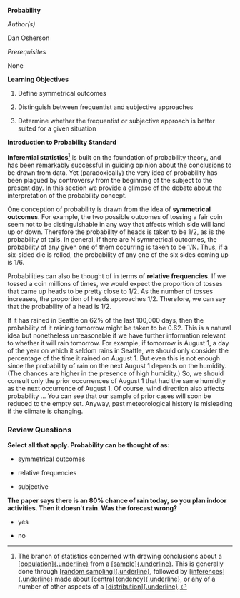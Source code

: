 **Probability**

*Author(s)*

Dan Osherson

*Prerequisites*

None

**Learning Objectives**

1.  Define symmetrical outcomes

2.  Distinguish between frequentist and subjective approaches

3.  Determine whether the frequentist or subjective approach is better suited for a given situation

**Introduction to Probability Standard**

**Inferential statistics**[^1] is built on the foundation of probability theory, and has been remarkably successful in guiding opinion about the conclusions to be drawn from data. Yet (paradoxically) the very idea of probability has been plagued by controversy from the beginning of the subject to the present day. In this section we provide a glimpse of the debate about the interpretation of the probability concept.

One conception of probability is drawn from the idea of **symmetrical outcomes**. For example, the two possible outcomes of tossing a fair coin seem not to be distinguishable in any way that affects which side will land up or down. Therefore the probability of heads is taken to be 1/2, as is the probability of tails. In general, if there are N symmetrical outcomes, the probability of any given one of them occurring is taken to be 1/N. Thus, if a six-sided die is rolled, the probability of any one of the six sides coming up is 1/6.

Probabilities can also be thought of in terms of **relative frequencies**. If we tossed a coin millions of times, we would expect the proportion of tosses that came up heads to be pretty close to 1/2. As the number of tosses increases, the proportion of heads approaches 1/2. Therefore, we can say that the probability of a head is 1/2.

If it has rained in Seattle on 62% of the last 100,000 days, then the probability of it raining tomorrow might be taken to be 0.62. This is a natural idea but nonetheless unreasonable if we have further information relevant to whether it will rain tomorrow. For example, if tomorrow is August 1, a day of the year on which it seldom rains in Seattle, we should only consider the percentage of the time it rained on August 1. But even this is not enough since the probability of rain on the next August 1 depends on the humidity. (The chances are higher in the presence of high humidity.) So, we should consult only the prior occurrences of August 1 that had the same humidity as the next occurrence of August 1. Of course, wind direction also affects probability \... You can see that our sample of prior cases will soon be reduced to the empty set. Anyway, past meteorological history is misleading if the climate is changing.

### Review Questions

**Select all that apply. Probability can be thought of as:**

-   symmetrical outcomes

-   relative frequencies

-   subjective

**The paper says there is an 80% chance of rain today, so you plan indoor activities. Then it doesn\'t rain. Was the forecast wrong?**

-   yes

-   no

[^1]: The branch of statistics concerned with drawing conclusions about a [[population]{.underline}](https://onlinestatbook.com/2/glossary/population.html) from a [[sample]{.underline}](https://onlinestatbook.com/2/glossary/sample.html). This is generally done through [[random sampling]{.underline}](https://onlinestatbook.com/2/glossary/random_sampling.html), followed by [[inferences]{.underline}](https://onlinestatbook.com/2/glossary/inference.html) made about [[central tendency]{.underline}](https://onlinestatbook.com/2/glossary/center(distribution).html), or any of a number of other aspects of a [[distribution]{.underline}](https://onlinestatbook.com/2/glossary/distribution.html).
